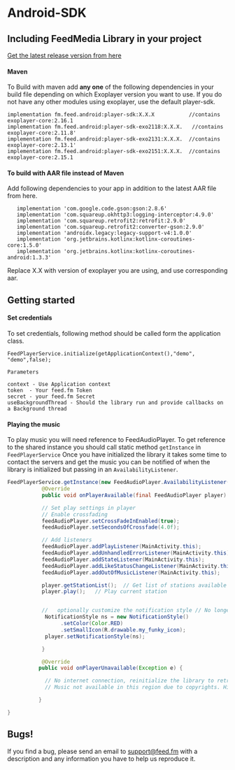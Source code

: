 # Android-SDK


## Including FeedMedia Library in your project

[Get the latest release version from here](https://github.com/feedfm/Android-SDK/releases)

####  Maven
To Build with maven add **any one** of the following dependencies in your build file depending on which Exoplayer version you want to use. If you do not have any other modules using exoplayer, use the default player-sdk.
``` 
implementation fm.feed.android:player-sdk:X.X.X           //contains exoplayer-core:2.16.1
implementation fm.feed.android:player-sdk-exo2118:X.X.X.   //contains exoplayer-core:2.11.8'
implementation fm.feed.android:player-sdk-exo2131:X.X.X.  //contains exoplayer-core:2.13.1'
implementation fm.feed.android:player-sdk-exo2151:X.X.X.  //contains exoplayer-core:2.15.1
```


#### To build with AAR file instead of Maven

 Add following dependencies to your app in addition to the latest AAR file from here.

```
   implementation 'com.google.code.gson:gson:2.8.6'
   implementation 'com.squareup.okhttp3:logging-interceptor:4.9.0'
   implementation 'com.squareup.retrofit2:retrofit:2.9.0'
   implementation 'com.squareup.retrofit2:converter-gson:2.9.0'
   implementation 'androidx.legacy:legacy-support-v4:1.0.0'
   implementation 'org.jetbrains.kotlinx:kotlinx-coroutines-core:1.5.0'
   implementation 'org.jetbrains.kotlinx:kotlinx-coroutines-android:1.3.3'

```
Replace X.X with version of exoplayer you are using, and use corresponding aar.

## Getting started

#### Set credentials

To set credentials, following method should be called form the application class.

`FeedPlayerService.initialize(getApplicationContext(),"demo", "demo",false);`

    Parameters

    context - Use Application context
    token  - Your feed.fm Token
    secret - your feed.fm Secret
    useBackgroundThread - Should the library run and provide callbacks on a Background thread

#### Playing the music

To play music you will need reference to FeedAudioPlayer. To get reference to the shared instance you should call static method `getInstance` in `FeedPlayerService`
Once you have initialized the library it takes some time to contact the servers and get the music you can be notified of when the library is initialized but passing in an `AvailabilityListener`.


```Java
FeedPlayerService.getInstance(new FeedAudioPlayer.AvailabilityListener() {
           @Override
           public void onPlayerAvailable(final FeedAudioPlayer player) {

           // Set play settings in player
           // Enable crossfading
           feedAudioPlayer.setCrossFadeInEnabled(true);
           feedAudioPlayer.setSecondsOfCrossfade(4.0f);

           // Add listeners
           feedAudioPlayer.addPlayListener(MainActivity.this);
           feedAudioPlayer.addUnhandledErrorListener(MainActivity.this);
           feedAudioPlayer.addStateListener(MainActivity.this);
           feedAudioPlayer.addLikeStatusChangeListener(MainActivity.this);
           feedAudioPlayer.addOutOfMusicListener(MainActivity.this);

           player.getStationList();  // Get list of stations available
           player.play();   // Play current station


           //   optionally customize the notification style // No longer works above Api 26
            NotificationStyle ns = new NotificationStyle()
                 .setColor(Color.RED)
                 .setSmallIcon(R.drawable.my_funky_icon);
            player.setNotificationStyle(ns);

           }

           @Override
          public void onPlayerUnavailable(Exception e) {

            // No internet connection, reinitialize the library to retry
            // Music not available in this region due to copyrights. Hide music player.

          }

}
```

## Bugs!

If you find a bug, please send an email to support@feed.fm with a description
and any information you have to help us reproduce it.


